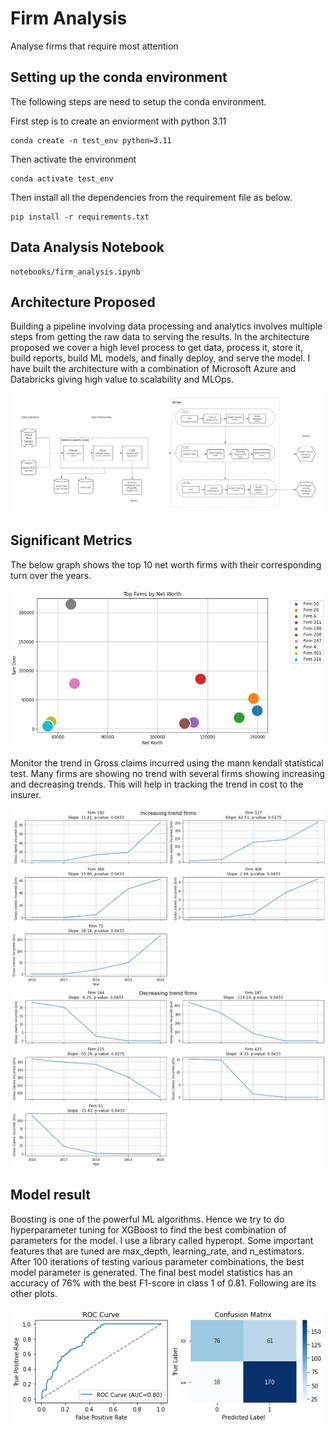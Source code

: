 # Firm Analysis
Analyse firms that require most attention 

## Setting up the conda environment

The following steps are need to setup the conda environment.

First step is to create an enviorment with python 3.11 

```
conda create -n test_env python=3.11
```
Then activate the environment
```
conda activate test_env
```

Then install all the dependencies from the requirement file as below.

```
pip install -r requirements.txt
```

## Data Analysis Notebook

```
notebooks/firm_analysis.ipynb
```

## Architecture Proposed

Building a pipeline involving data processing and analytics involves multiple steps from getting the raw data to serving the results. In the architecture proposed we cover a high level process to get data, process it, store it, build reports, build ML models, and finally deploy, and serve the model. I have built the architecture with a combination of Microsoft Azure and Databricks giving high value to scalability and MLOps. 

![arch](charts/Data_Architecture.png)

## Significant Metrics

The below graph shows the top 10 net worth firms with their corresponding turn over the years. 

![net_worth](charts/High_Net_Worth_Firms.png)

Monitor the trend in Gross claims incurred using the mann kendall statistical test. Many firms are showing no trend with several firms showing increasing and decreasing trends. This will help in tracking the trend in cost to the insurer.

![trend_1](charts/mk_test_increasing_trend_firm.png)
![trend_2](charts/mk_test_decreasing_trend_firm.png)

## Model result 

Boosting is one of the powerful ML algorithms. Hence we try to do hyperparameter tuning for XGBoost to find the best combination of parameters for the model. I use a library called hyperopt. Some important features that are tuned are max_depth, learning_rate, and n_estimators. After 100 iterations of testing various parameter combinations, the best model parameter is generated. The final best model statistics has an accuracy of 76% with the best F1-score in class 1 of 0.81. Following are its other plots.  

![model](charts/ml_8.png)
